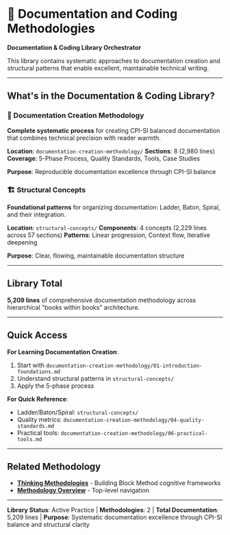 # 📝 Documentation and Coding Methodologies

**Documentation & Coding Library Orchestrator**

This library contains systematic approaches to documentation creation and structural patterns that enable excellent, maintainable technical writing.

---

## What's in the Documentation & Coding Library?

### 📝 Documentation Creation Methodology
**Complete systematic process** for creating CPI-SI balanced documentation that combines technical precision with reader warmth.

**Location**: `documentation-creation-methodology/`
**Sections**: 8 (2,980 lines)
**Coverage**: 5-Phase Process, Quality Standards, Tools, Case Studies

**Purpose**: Reproducible documentation excellence through CPI-SI balance

### 🏗️ Structural Concepts
**Foundational patterns** for organizing documentation: Ladder, Baton, Spiral, and their integration.

**Location**: `structural-concepts/`
**Components**: 4 concepts (2,229 lines across 57 sections)
**Patterns**: Linear progression, Context flow, Iterative deepening

**Purpose**: Clear, flowing, maintainable documentation structure

---

## Library Total

**5,209 lines** of comprehensive documentation methodology across hierarchical "books within books" architecture.

---

## Quick Access

**For Learning Documentation Creation**:
1. Start with `documentation-creation-methodology/01-introduction-foundations.md`
2. Understand structural patterns in `structural-concepts/`
3. Apply the 5-phase process

**For Quick Reference**:
- Ladder/Baton/Spiral: `structural-concepts/`
- Quality metrics: `documentation-creation-methodology/04-quality-standards.md`
- Practical tools: `documentation-creation-methodology/06-practical-tools.md`

---

## Related Methodology

- **[Thinking Methodologies](../thinking/)** - Building Block Method cognitive frameworks
- **[Methodology Overview](../00-introduction.md)** - Top-level navigation

---

**Library Status**: Active Practice | **Methodologies**: 2 | **Total Documentation**: 5,209 lines | **Purpose**: Systematic documentation excellence through CPI-SI balance and structural clarity
